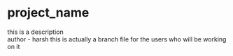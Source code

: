 # project_name
this is a description
<br>
author - harsh
this is actually a branch file for the users who will be working on it
